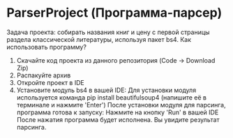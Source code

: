 # ParserProject (Программа-парсер)
Задача проекта: собирать названия книг и цену с первой страницы раздела классической литературы, используя пакет bs4. 
Как использовать программу?
1. Скачайте код проекта из данного репозитория  (Code -> Download Zip)
2. Распакуйте архив
3. Откройте проект в IDE
4. Установите модуль bs4 в вашей IDE:
Для установки модуля используется команда pip install beautifulsoup4 (напишите её в терминале и нажмите 'Enter')
После установки модуля для парсинга, программа готова к запуску:
Нажмите на кнопку 'Run' в вашей IDE
После нажатия программа будет исполнена. Вы увидите результат парсинга.

